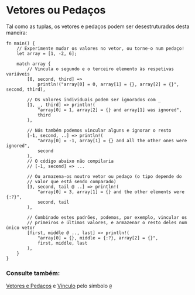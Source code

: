 # Vetores ou Pedaços

Tal como as tuplas, os vetores e pedaços podem ser desestruturados desta maneira:

```rust,editable
fn main() {
    // Experimente mudar os valores no vetor, ou torne-o num pedaço!
    let array = [1, -2, 6];

    match array {
        // Vincula o segundo e o terceiro elemento às respetivas variáveis
        [0, second, third] =>
            println!("array[0] = 0, array[1] = {}, array[2] = {}", second, third),

        // Os valores individuais podem ser ignorados com _
        [1, _, third] => println!(
            "array[0] = 1, array[2] = {} and array[1] was ignored",
            third
        ),

        // Nós também podemos vincular alguns e ignorar o resto
        [-1, second, ..] => println!(
            "array[0] = -1, array[1] = {} and all the other ones were ignored",
            second
        ),
        // O código abaixo não compilaria
        // [-1, second] => ...

        // Ou armazena-os noutro vetor ou pedaço (o tipo depende do
        // valor que está sendo comparado)
        [3, second, tail @ ..] => println!(
            "array[0] = 3, array[1] = {} and the other elements were {:?}",
            second, tail
        ),

        // Combinado estes padrões, podemos, por exemplo, vincular os
        // primeiros e últimos valores, e armazenar o resto deles num único vetor
        [first, middle @ .., last] => println!(
            "array[0] = {}, middle = {:?}, array[2] = {}",
            first, middle, last
        ),
    }
}
```

### Consulte também:

[Vetores e Pedaços](../../../primitives/array.md) e [Vínculo](../binding.md) pelo símbolo `@`
